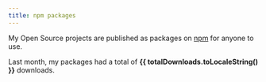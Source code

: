 ```yaml
---
title: npm packages
---
```


<script setup>
import npmPackages from '@/data/npm-packages.json';

npmPackages.sort((a, b) => b.downloads - a.downloads);

const totalDownloads = npmPackages.reduce((acc, { downloads }) => acc + downloads, 0);
</script>

My Open Source projects are published as packages on [npm](https://www.npmjs.com) for anyone to use.

Last month, my packages had a total of **{{ totalDownloads.toLocaleString() }}** downloads.

<table>
  <template v-for="npmPackage in npmPackages">
    <NpmPackage v-bind="npmPackage" />
  </template>
</table>

